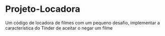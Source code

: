 # Projeto-Locadora
Um código de locadora de filmes com um pequeno desafio, implementar a característica do Tinder de aceitar o negar um filme
